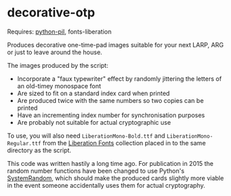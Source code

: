 # decorative-otp

Requires: [python-pil](https://pypi.python.org/pypi/PIL), fonts-liberation

Produces decorative one-time-pad images suitable for your next LARP, ARG or just to leave around the house.

The images produced by the script:

* Incorporate a "faux typewriter" effect by randomly jittering the letters of an old-timey monospace font
* Are sized to fit on a standard index card when printed
* Are produced twice with the same numbers so two copies can be printed
* Have an incrementing index number for synchronisation purposes
* Are probably not suitable for actual cryptographic use

To use, you will also need `LiberationMono-Bold.ttf` and `LiberationMono-Regular.ttf` from the [Liberation Fonts](https://fedorahosted.org/liberation-fonts/) collection placed in to the same directory as the script.

This code was written hastily a long time ago. For publication in 2015 the random number functions have been changed to use Python's [SystemRandom](https://docs.python.org/2/library/random.html#random.SystemRandom), which should make the produced cards slightly more viable in the event someone accidentally uses them for actual cryptography.
